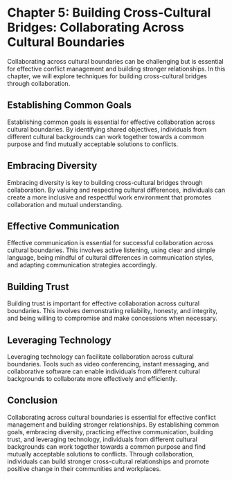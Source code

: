 Chapter 5: Building Cross-Cultural Bridges: Collaborating Across Cultural Boundaries
====================================================================================

Collaborating across cultural boundaries can be challenging but is essential for effective conflict management and building stronger relationships. In this chapter, we will explore techniques for building cross-cultural bridges through collaboration.

Establishing Common Goals
-------------------------

Establishing common goals is essential for effective collaboration across cultural boundaries. By identifying shared objectives, individuals from different cultural backgrounds can work together towards a common purpose and find mutually acceptable solutions to conflicts.

Embracing Diversity
-------------------

Embracing diversity is key to building cross-cultural bridges through collaboration. By valuing and respecting cultural differences, individuals can create a more inclusive and respectful work environment that promotes collaboration and mutual understanding.

Effective Communication
-----------------------

Effective communication is essential for successful collaboration across cultural boundaries. This involves active listening, using clear and simple language, being mindful of cultural differences in communication styles, and adapting communication strategies accordingly.

Building Trust
--------------

Building trust is important for effective collaboration across cultural boundaries. This involves demonstrating reliability, honesty, and integrity, and being willing to compromise and make concessions when necessary.

Leveraging Technology
---------------------

Leveraging technology can facilitate collaboration across cultural boundaries. Tools such as video conferencing, instant messaging, and collaborative software can enable individuals from different cultural backgrounds to collaborate more effectively and efficiently.

Conclusion
----------

Collaborating across cultural boundaries is essential for effective conflict management and building stronger relationships. By establishing common goals, embracing diversity, practicing effective communication, building trust, and leveraging technology, individuals from different cultural backgrounds can work together towards a common purpose and find mutually acceptable solutions to conflicts. Through collaboration, individuals can build stronger cross-cultural relationships and promote positive change in their communities and workplaces.
